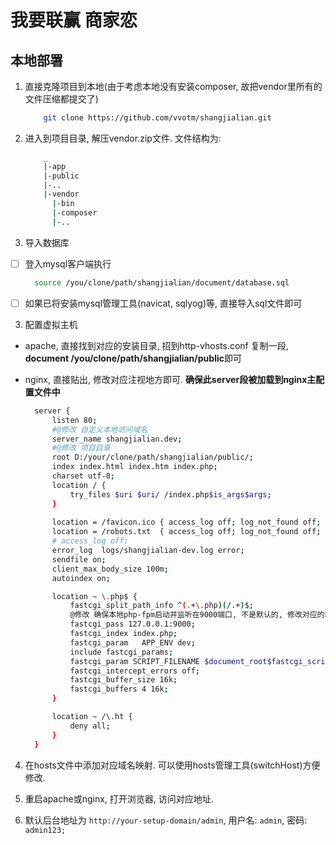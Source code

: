 # 我要联赢 商家恋

## 本地部署

1. 直接克隆项目到本地(由于考虑本地没有安装composer, 故把vendor里所有的文件压缩都提交了)

    ```bash
        git clone https://github.com/vvotm/shangjialian.git
    ```
2. 进入到项目目录, 解压vendor.zip文件. 文件结构为:

    ```bash
        _
        |-app
        |-public
        |-..
        |-vendor
          |-bin
          |-composer
          |-..
    ```


2. 导入数据库

  - [ ] 登入mysql客户端执行

      ```bash
        source /you/clone/path/shangjialian/document/database.sql
      ```
  - [ ] 如果已将安装mysql管理工具(navicat, sqlyog)等, 直接导入sql文件即可

3. 配置虚拟主机

  - apache, 直接找到对应的安装目录, 招到http-vhosts.conf 复制一段, **document /you/clone/path/shangjialian/public**即可

  - nginx, 直接贴出, 修改对应注视地方即可. **确保此server段被加载到nginx主配置文件中**

    ```bash
      server {
          listen 80;
          #@修改 自定义本地访问域名
          server_name shangjialian.dev;
          #@修改 项目目录
          root D:/your/clone/path/shangjialian/public/;
          index index.html index.htm index.php;
          charset utf-8;
          location / {
              try_files $uri $uri/ /index.php$is_args$args;
          }
          
          location = /favicon.ico { access_log off; log_not_found off; }
          location = /robots.txt  { access_log off; log_not_found off; }
          # access_log off;
          error_log  logs/shangjialian-dev.log error;
          sendfile on;
          client_max_body_size 100m;
          autoindex on;

          location ~ \.php$ {
              fastcgi_split_path_info ^(.+\.php)(/.+)$;
              @修改 确保本地php-fpm启动并监听在9000端口, 不是默认的, 修改对应的端口即可
              fastcgi_pass 127.0.0.1:9000;
              fastcgi_index index.php;
              fastcgi_param   APP_ENV dev;
              include fastcgi_params;
              fastcgi_param SCRIPT_FILENAME $document_root$fastcgi_script_name;
              fastcgi_intercept_errors off;
              fastcgi_buffer_size 16k;
              fastcgi_buffers 4 16k;
          }

          location ~ /\.ht {
              deny all;
          }
      }
    ```

4. 在hosts文件中添加对应域名映射. 可以使用hosts管理工具(switchHost)方便修改.

5. 重启apache或nginx, 打开浏览器, 访问对应地址.

6. 默认后台地址为 `http://your-setup-domain/admin`, 用户名: `admin`, 密码: `admin123;`




